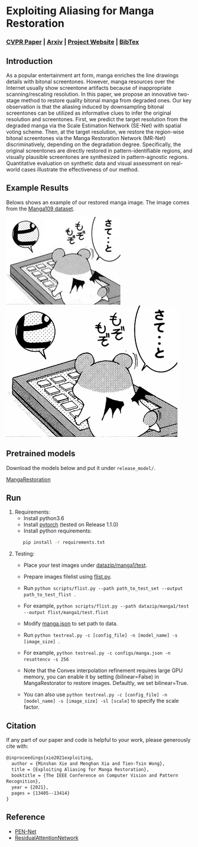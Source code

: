 # Exploiting Aliasing for Manga Restoration
### [CVPR Paper](https://openaccess.thecvf.com/content/CVPR2021/html/Xie_Exploiting_Aliasing_for_Manga_Restoration_CVPR_2021_paper.html) | [Arxiv](https://arxiv.org/abs/2105.06830) | [Project Website](http://www.cse.cuhk.edu.hk/~ttwong/papers/mangarestore/mangarestore.html) | [BibTex](#citation) 

<!-- ------------------------------------------------------------------------------ -->
## Introduction 
As a popular entertainment art form, manga enriches the line drawings details with bitonal screentones. However, manga resources over the Internet usually show screentone artifacts because of inappropriate scanning/rescaling resolution. In this paper, we propose an innovative two-stage method to restore quality bitonal manga from degraded ones. Our key observation is that the aliasing induced by downsampling bitonal screentones can be utilized as informative clues to infer the original resolution and screentones. First, we predict the target resolution from the degraded manga via the Scale Estimation Network (SE-Net) with spatial voting scheme. Then, at the target resolution, we restore the region-wise bitonal screentones via the Manga Restoration Network (MR-Net) discriminatively, depending on the degradation degree. Specifically, the original screentones are directly restored in pattern-identifiable regions, and visually plausible screentones are synthesized in pattern-agnostic regions. Quantitative evaluation on synthetic data and visual assessment on real-world cases illustrate the effectiveness of our method.

<!-- ------------------------------------------------------------------------------ -->
## Example Results 
Belows shows an example of our restored manga image. The image comes from the [Manga109 dataset](http://www.manga109.org/en/).

![Degraded](examples/Akuhamu_020.jpg)
![Restored](examples/Akuhamu_020_SR.png)

<!-- ------------------------------------------------------------------- -->
## Pretrained models
Download the models below and put it under `release_model/`.

[MangaRestoration](https://drive.google.com/file/d/1sazt7jlvfR6KEjOp9Tq2GpjMe04uRgtn/view?usp=sharing) 

<!-- -------------------------------------------------------- -->
## Run 
1. Requirements:
    * Install python3.6
    * Install [pytorch](https://pytorch.org/) (tested on Release 1.1.0)
    * Install python requirements:
    ```bash
       pip install -r requirements.txt
    ```
2. Testing:
    * Place your test images under [datazip/manga1/test](datazip/manga1/test).

    * Prepare images filelist using [flist.py](scripts/flist.py).
    * Run `python scripts/flist.py --path path_to_test_set --output path_to_test_flist `. 
    * For example, `python scripts/flist.py --path datazip/manga1/test --output flist/manga1/test.flist `

    * Modify [manga.json](configs/manga.json) to set path to data.
    * Run `python testreal.py -c [config_file] -n [model_name] -s [image_size] `. 
    * For example, `python testreal.py -c configs/manga.json -n resattencv -s 256 `
    * Note that the Convex interpolation refinement requires large GPU memory, you can enable it by setting (bilinear=False) in MangaRestorator to restore images. Defaultly, we set bilinear=True.
    * You can also use `python testreal.py -c [config_file] -n [model_name] -s [image_size] -sl [scale]` to specify the scale factor. 

<!-- ------------------------------------------------------------------- -->
## Citation
If any part of our paper and code is helpful to your work, please generously cite with:
```
@inproceedings{xie2021exploiting,
  author = {Minshan Xie and Menghan Xia and Tien-Tsin Wong},
  title = {Exploiting Aliasing for Manga Restoration},
  booktitle = {The IEEE Conference on Computer Vision and Pattern Recognition},
  year = {2021},
  pages = {13405--13414}
}
```

## Reference
- [PEN-Net](https://github.com/researchmm/PEN-Net-for-Inpainting)
- [ResidualAttentionNetwork](https://github.com/tengshaofeng/ResidualAttentionNetwork-pytorch)
